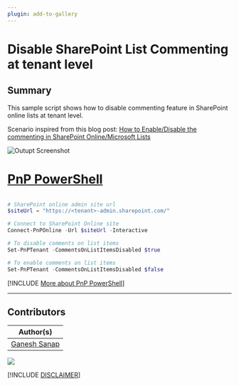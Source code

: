 ```yaml
---
plugin: add-to-gallery
---
```


# Disable SharePoint List Commenting at tenant level

## Summary

This sample script shows how to disable commenting feature in SharePoint online lists at tenant level.

Scenario inspired from this blog post: [How to Enable/Disable the commenting in SharePoint Online/Microsoft Lists](https://ganeshsanapblogs.wordpress.com/2021/01/09/how-to-enable-disable-the-commenting-in-sharepoint-online-microsoft-lists/)

![Outupt Screenshot](assets/output.png)

# [PnP PowerShell](#tab/pnpps)

```powershell

# SharePoint online admin site url
$siteUrl = "https://<tenant>-admin.sharepoint.com/"	

# Connect to SharePoint Online site  
Connect-PnPOnline -Url $siteUrl -Interactive

# To disable comments on list items
Set-PnPTenant -CommentsOnListItemsDisabled $true

# To enable comments on list items
Set-PnPTenant -CommentsOnListItemsDisabled $false

```

[!INCLUDE [More about PnP PowerShell](../../docfx/includes/MORE-PNPPS.md)]

***

## Contributors

| Author(s) |
|-----------|
| [Ganesh Sanap](https://ganeshsanapblogs.wordpress.com/about) |


<img src="https://m365-visitor-stats.azurewebsites.net/script-samples/scripts/spo-disable-list-comments-tenant?labelText=Visitors" class="img-visitor" aria-hidden="true" />


[!INCLUDE [DISCLAIMER](../../docfx/includes/DISCLAIMER.md)]

